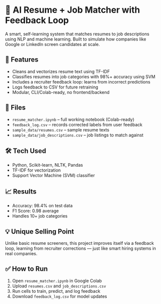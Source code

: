 # 🧠 AI Resume + Job Matcher with Feedback Loop

A smart, self-learning system that matches resumes to job descriptions using NLP and machine learning. Built to simulate how companies like Google or LinkedIn screen candidates at scale.

## 🚀 Features
- Cleans and vectorizes resume text using TF-IDF
- Classifies resumes into job categories with 98%+ accuracy using SVM
- Includes a recruiter feedback loop: learns from incorrect predictions
- Logs feedback to CSV for future retraining
- Modular, CLI/Colab-ready, no frontend/backend

## 📁 Files
- `resume_matcher.ipynb` – full working notebook (Colab-ready)
- `feedback_log.csv` – records corrected labels from user feedback
- `sample_data/resumes.csv` – sample resume texts
- `sample_data/job_descriptions.csv` – job listings to match against

## 🛠 Tech Used
- Python, Scikit-learn, NLTK, Pandas
- TF-IDF for vectorization
- Support Vector Machine (SVM) classifier

## 📈 Results
- Accuracy: 98.4% on test data
- F1 Score: 0.98 average
- Handles 10+ job categories

## 💡 Unique Selling Point
Unlike basic resume screeners, this project improves itself via a feedback loop, learning from recruiter corrections — just like smart hiring systems in real companies.

## ✅ How to Run
1. Open `resume_matcher.ipynb` in Google Colab
2. Upload `resumes.csv` and `job_descriptions.csv`
3. Run cells to train, predict, and log feedback
4. Download `feedback_log.csv` for model updates
